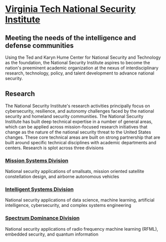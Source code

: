 # [Virginia Tech National Security Institute](https://nationalsecurity.vt.edu/)

## Meeting the needs of the intelligence and defense communities

Using the Ted and Karyn Hume Center for National Security and Technology as the foundation, the National Security Institute aspires to become the nation's preeminent academic organization at the nexus of interdisciplinary research, technology, policy, and talent development to advance national security.

## Research

The National Security Institute's research activities principally focus on cybersecurity, resilience, and autonomy challenges faced by the national security and homeland security communities. The National Security Institute has built deep technical expertise in a number of general areas, which can be applied across mission-focused research initiatives that change as the nature of the national security threat to the United States changes. These core technical areas are built on strong partnership that are built around specific technical disciplines with academic departments and centers. Research is splot across three divisions

### [Mission Systems Division](https://nationalsecurity.vt.edu/research/mission-systems-division.html)

National security applications of smallsats, mission oriented satellite constellation design, and airborne autonomous vehicles

### [Intelligent Systems Division](https://nationalsecurity.vt.edu/research/isd.html)

National security applications of data science, machine learning, artificial intelligence, cybersecurity, and complex systems engineering

### [Spectrum Dominance Division](https://nationalsecurity.vt.edu/research/sdd.html)

National security applications of radio frequency machine learning (RFML), embedded security, and quantum information